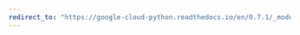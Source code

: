 ```yaml
---
redirect_to: "https://google-cloud-python.readthedocs.io/en/0.7.1/_modules/gcloud/storage/connection.html"
---
```

